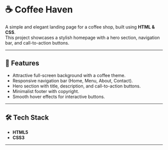 # ☕ Coffee Haven

A simple and elegant landing page for a coffee shop, built using **HTML & CSS**.  
This project showcases a stylish homepage with a hero section, navigation bar, and call-to-action buttons.

--- 

## 🚀 Features 
- Attractive full-screen background with a coffee theme.
- Responsive navigation bar (Home, Menu, About, Contact). 
- Hero section with title, description, and call-to-action buttons. 
- Minimalist footer with copyright.
- Smooth hover effects for interactive buttons. 

---                     

## 🛠️ Tech Stack
- **HTML5**
- **CSS3**

---


